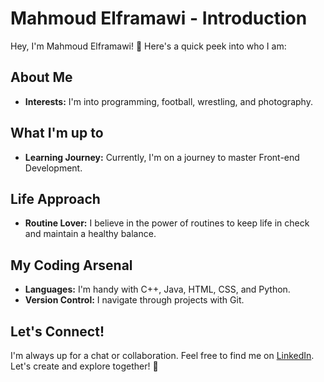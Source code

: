 # Mahmoud Elframawi - Introduction

Hey, I'm Mahmoud Elframawi! 👋 Here's a quick peek into who I am:

## About Me

- **Interests:** I'm into programming, football, wrestling, and photography.
  
## What I'm up to

- **Learning Journey:** Currently, I'm on a journey to master Front-end Development.

## Life Approach

- **Routine Lover:** I believe in the power of routines to keep life in check and maintain a healthy balance.

## My Coding Arsenal

- **Languages:** I'm handy with C++, Java, HTML, CSS, and Python.
- **Version Control:** I navigate through projects with Git.

## Let's Connect!

I'm always up for a chat or collaboration. Feel free to find me on [LinkedIn]([https://www.linkedin.com/in/your-linkedin-profile](https://www.linkedin.com/in/mahmoud-elframawi-94a410271/)). Let's create and explore together! 🚀
